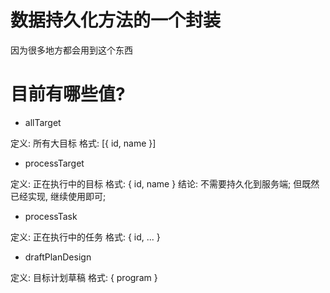 # 数据持久化方法的一个封装
因为很多地方都会用到这个东西

# 目前有哪些值?

- allTarget  

定义: 所有大目标
格式: [{ id, name }]


- processTarget  

定义: 正在执行中的目标
格式: { id, name }
结论: 不需要持久化到服务端; 但既然已经实现, 继续使用即可;

- processTask  

定义: 正在执行中的任务
格式: { id, ... }

- draftPlanDesign  

定义: 目标计划草稿
格式: { program }
